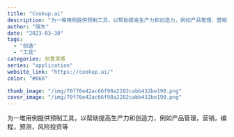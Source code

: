 ```yaml
---
title: "Cookup.ai"
description: "为一堆用例提供预制工具，以帮助提高生产力和创造力，例如产品管理，营销，编程，预测，风险投资等 "
author: "瑞东"
date: "2023-03-30"
tags:
  - "创造"
  - "工具"
categories: 创意灵感
series: "application"
website_link: "https://cookup.ai/"
color: "#666"

thumb_image: "/img/70f76e42ac66f98a2282cabb432be190.png"
cover_image: "/img/70f76e42ac66f98a2282cabb432be190.png"
---
```


为一堆用例提供预制工具，以帮助提高生产力和创造力，例如产品管理，营销，编程，预测，风险投资等 
